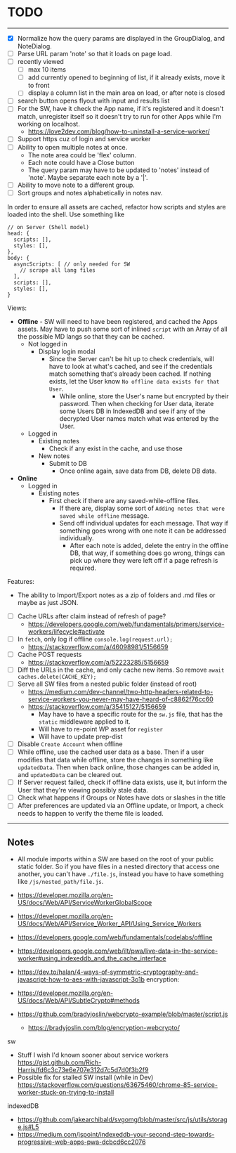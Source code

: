 # TODO
---

- [x] Normalize how the query params are displayed in the GroupDialog, and NoteDialog.
- [ ] Parse URL param 'note' so that it loads on page load.
- [ ] recently viewed
  - [ ] max 10 items
  - [ ] add currently opened to beginning of list, if it already exists, move it to front
  - [ ] display a column list in the main area on load, or after note is closed 
- [ ] search button opens flyout with input and results list
- [ ] For the SW, have it check the App name, if it's registered and it doesn't match, unregister itself so it doesn't try to run for other Apps while I'm working on localhost.
  - https://love2dev.com/blog/how-to-uninstall-a-service-worker/
- [ ] Support https cuz of login and service worker
- [ ] Ability to open multiple notes at once.
  - The note area could be 'flex' column.
  - Each note could have a Close button
  - The query param may have to be updated to 'notes' instead of 'note'. Maybe separate each note by a '|'.
- [ ] Ability to move note to a different group.
- [ ] Sort groups and notes alphabetically in notes nav.

In order to ensure all assets are cached, refactor how scripts and styles are
loaded into the shell. Use something like
```
// on Server (Shell model)
head: {
  scripts: [],
  styles: [],
},
body: {
  asyncScripts: [ // only needed for SW
    // scrape all lang files
  ],
  scripts: [],
  styles: [],
}
```

Views:
  - **Offline** - SW will need to have been registered, and cached the Apps assets.
    May have to push some sort of inlined `script` with an Array of all the
    possible MD langs so that they can be cached.
    - Not logged in
      - Display login modal
        - Since the Server can't be hit up to check credentials, will have to
          look at what's cached, and see if the credentials match something
          that's already been cached. If nothing exists, let the User know `No
          offline data exists for that User`.
          - While online, store the User's name but encrypted by their password.
            Then when checking for User data, iterate some Users DB in IndexedDB
            and see if any of the decrypted User names match what was entered by
            the User.
    - Logged in
      - Existing notes
        - Check if any exist in the cache, and use those
      - New notes
        - Submit to DB
          - Once online again, save data from DB, delete DB data.
  - **Online**
    - Logged in
      - Existing notes
        - First check if there are any saved-while-offline files.
          - If there are, display some sort of `Adding notes that were saved
            while offline` message.
          - Send off individual updates for each message. That way if something
            goes wrong with one note it can be addressed individually.
            - After each note is added, delete the entry in the offline DB, that
              way, if something does go wrong, things can pick up where they
              were left off if a page refresh is required.

Features:
  - The ability to Import/Export notes as a zip of folders and .md files or
    maybe as just JSON.

- [ ] Cache URLs after claim instead of refresh of page?
  - https://developers.google.com/web/fundamentals/primers/service-workers/lifecycle#activate
- [ ] In `fetch`, only log if offline `console.log(request.url);`
  - https://stackoverflow.com/a/46098981/5156659
- [ ] Cache POST requests
  - https://stackoverflow.com/a/52223285/5156659
- [ ] Diff the URLs in the cache, and only cache new items. So remove `await caches.delete(CACHE_KEY);`
- [ ] Serve all SW files from a nested public folder (instead of root)
  - https://medium.com/dev-channel/two-http-headers-related-to-service-workers-you-never-may-have-heard-of-c8862f76cc60
  - https://stackoverflow.com/a/35415127/5156659
    - May have to have a specific route for the `sw.js` file, that has the
      `static` middleware applied to it.
    - Will have to re-point WP asset for `register`
    - Will have to update prep-dist
- [ ] Disable `Create Account` when offline
- [ ] While offline, use the cached user data as a base. Then if a user modifies
  that data while offline, store the changes in something like `updatedData`.
  Then when back online, those changes can be added in, and `updatedData` can
  be cleared out.
- [ ] If Server request failed, check if offline data exists, use it, but inform
  the User that they're viewing possibly stale data.
- [ ] Check what happens if Groups or Notes have dots or slashes in the title
- [ ] After preferences are updated via an Offline update, or Import, a check
  needs to happen to verify the theme file is loaded.

---

## Notes

- All module imports within a SW are based on the root of your public static
  folder. So if you have files in a nested directory that access one another, you
  can't have `./file.js`, instead you have to have something like `/js/nested_path/file.js`.

- https://developer.mozilla.org/en-US/docs/Web/API/ServiceWorkerGlobalScope
- https://developer.mozilla.org/en-US/docs/Web/API/Service_Worker_API/Using_Service_Workers
- https://developers.google.com/web/fundamentals/codelabs/offline
- https://developers.google.com/web/ilt/pwa/live-data-in-the-service-worker#using_indexeddb_and_the_cache_interface
- https://dev.to/halan/4-ways-of-symmetric-cryptography-and-javascript-how-to-aes-with-javascript-3o1b
encryption:
- https://developer.mozilla.org/en-US/docs/Web/API/SubtleCrypto#methods
- https://github.com/bradyjoslin/webcrypto-example/blob/master/script.js
  - https://bradyjoslin.com/blog/encryption-webcrypto/

sw
- Stuff I wish I'd known sooner about service workers https://gist.github.com/Rich-Harris/fd6c3c73e6e707e312d7c5d7d0f3b2f9
- Possible fix for stalled SW install (while in Dev) https://stackoverflow.com/questions/63675460/chrome-85-service-worker-stuck-on-trying-to-install

indexedDB
- https://github.com/jakearchibald/svgomg/blob/master/src/js/utils/storage.js#L5
- https://medium.com/jspoint/indexeddb-your-second-step-towards-progressive-web-apps-pwa-dcbcd6cc2076
